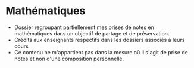 # Mathématiques

- Dossier regroupant partiellement mes prises de notes en mathématiques dans un objectif de partage et de préservation.
- Crédits aux enseignants respectifs dans les dossiers associés à leurs cours
- Ce contenu ne m'appartient pas dans la mesure où il s'agit de prise de notes et non d'une composition personnelle. 